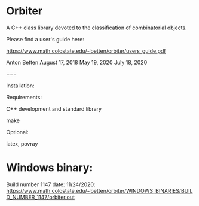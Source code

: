 Orbiter
=======

A C++ class library devoted to the classification of combinatorial objects.


Please find a user's guide here:


https://www.math.colostate.edu/~betten/orbiter/users_guide.pdf


Anton Betten
August 17, 2018
May 19, 2020
July 18, 2020


===

Installation:

Requirements:

C++ development and standard library

make

Optional:

latex, povray


Windows binary:
===============

Build number 1147 date: 11/24/2020:
https://www.math.colostate.edu/~betten/orbiter/WINDOWS_BINARIES/BUILD_NUMBER_1147/orbiter.out




  

